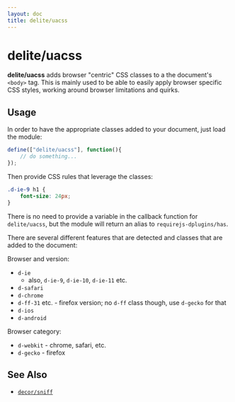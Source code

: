 ```yaml
---
layout: doc
title: delite/uacss
---
```


# delite/uacss

**delite/uacss** adds browser "centric" CSS classes to a the document's `<body>` tag.  This is mainly used to be able
to easily apply browser specific CSS styles, working around browser limitations and quirks.

## Usage

In order to have the appropriate classes added to your document, just load the module:

```js
define(["delite/uacss"], function(){
    // do something...
});
```

Then provide CSS rules that leverage the classes:

```css
.d-ie-9 h1 {
	font-size: 24px;
}
```

There is no need to provide a variable in the callback function for `delite/uacss`, but the module will return an alias
to `requirejs-dplugins/has`.

There are several different features that are detected and classes that are added to the document:

Browser and version:

* `d-ie`
    * also, `d-ie-9`, `d-ie-10`, `d-ie-11` etc.
* `d-safari`
* `d-chrome`
* `d-ff-31` etc. - firefox version; no `d-ff` class though, use `d-gecko` for that
* `d-ios`
* `d-android`

Browser category:

* `d-webkit` - chrome, safari, etc.
* `d-gecko` - firefox


## See Also

* [`decor/sniff`](/decor/docs/0.5.0/sniff.html)



